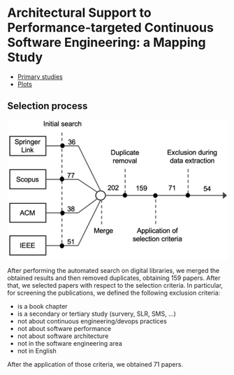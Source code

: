 # Architectural Support to Performance-targeted Continuous Software Engineering: a Mapping Study


-  [Primary studies](primary_studies.md)
-  [Plots](plots/table-of-plots.md)


## Selection process

[<img src="./figs/selection-process.png" width="800"/>](https://anonymous.4open.science/repository/7b3c469a-168b-43ca-88e9-343124e27af4//blob/main/figs/selection-process.png)

After performing the automated search on digital libraries, we merged the obtained results and then removed duplicates, obtaining 159 papers. After that, we selected papers with respect to the selection criteria. In particular, for screening the publications, we defined the following exclusion criteria:

- is a book chapter
- is a secondary or tertiary study (survery, SLR, SMS, ...)
- not about continuous engineering/devops practices
- not about software performance
- not about software architecture
- not in the software engineering area
- not in English

After the application of those criteria, we obtained 71 papers.
